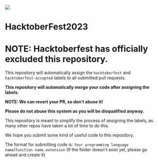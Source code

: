 ![](https://raw.githubusercontent.com/FlawCra/HacktoberFest2023/main/.github/assets/hf10_horz_fcl_rgb.png)

# HacktoberFest2023

# NOTE: Hacktoberfest has officially excluded this repository.

This repository will automatically assign the `hacktoberfest` and `hacktoberfest-accepted` labels to all submitted pull requests.

**This repository will automatically merge your code after assigning the labels.**

**NOTE: We can revert your PR, so don't abuse it!**

**Please do not abuse this system as you will be disqualified anyway.**

This repository is meant to simplify the process of assigning the labels, as many other repos have taken a lot of time to do this.

We hope you submit some kind of useful code to this repository.

The format for submitting code is:
`Your programming language name`/`function name.extension`
(If the folder doesn't exist yet, please go ahead and create it)
